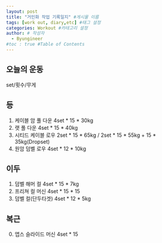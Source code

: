 ```yaml
---
layout: post
title: "거인화 작업 기록일지" #게시물 이름
tags: [work out, diary,etc] #태그 설정
categories: Workout #카테고리 설정
author: # 작성자
  - Byungineer
#toc : true #Table of Contents
---
```


## 오늘의 운동
set/횟수/무게

등
---
1. 케이블 암 풀 다운 4set * 15 * 30kg
2. 랫 풀 다운 4set * 15 * 40kg
3. 시티드 케이블 로우 2set * 15 * 65kg / 2set * 15 * 55kg + 15 * 35kg(Dropset)
4. 원암 덤벨 로우 4set * 12 * 10kg

이두
---
1. 덤벨 해머 컬 4set * 15 * 7kg
2. 프리쳐 컬 머신 4set * 15 * 15
3. 덤벨 컬(단두타겟) 4set * 12 * 5kg

복근
---
0. 앱스 슬라이드 머신 4set * 15